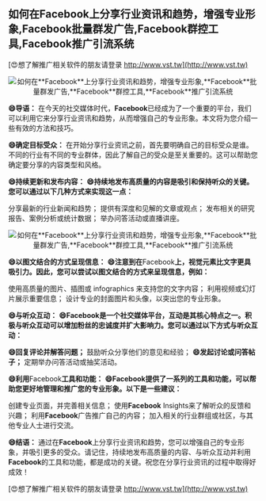 ## **如何在**Facebook**上分享行业资讯和趋势，增强专业形象,**Facebook**批量群发广告,**Facebook**群控工具,**Facebook**推广引流系统**

[😍想了解推广相关软件的朋友请登录 http://www.vst.tw](http://www.vst.tw)

 <center><img src="https://vst.tw/MP4/tuiguang/png/7.png" alt="如何在**Facebook**上分享行业资讯和趋势，增强专业形象,**Facebook**批量群发广告,**Facebook**群控工具,**Facebook**推广引流系统"></center>

**😄导语：**
在今天的社交媒体时代，**Facebook**已经成为了一个重要的平台，我们可以利用它来分享行业资讯和趋势，从而增强自己的专业形象。本文将为您介绍一些有效的方法和技巧。

**😄确定目标受众：**
在开始分享行业资讯之前，首先要明确自己的目标受众是谁。不同的行业有不同的专业群体，因此了解自己的受众是至关重要的。这可以帮助您确定要分享的内容类型和风格。

**😄持续更新和发布内容：**
**😄持续地发布高质量的内容是吸引和保持听众的关键。您可以通过以下几种方式来实现这一点：**

分享最新的行业新闻和趋势；
提供有深度和见解的文章或观点；
发布相关的研究报告、案例分析或统计数据；
举办问答活动或直播讲座。

 <center><img src="https://vst.tw/MP4/tuiguang/png/7.png" alt="如何在**Facebook**上分享行业资讯和趋势，增强专业形象,**Facebook**批量群发广告,**Facebook**群控工具,**Facebook**推广引流系统"></center>

**😄以图文结合的方式呈现信息：**
**😄注意到在**Facebook**上，视觉元素比文字更具吸引力。因此，您可以尝试以图文结合的方式来呈现信息，例如：**

使用高质量的图片、插图或 infographics 来支持您的文字内容；
利用视频或幻灯片展示重要信息；
设计专业的封面图片和头像，以突出您的专业形象。

**😄与听众互动：**
**😄**Facebook**是一个社交媒体平台，互动是其核心特点之一。积极与听众互动可以增加粉丝的忠诚度并扩大影响力。您可以通过以下方式与听众互动：**

**😄回复评论并解答问题；**
鼓励听众分享他们的意见和经验；
**😄发起讨论或问答帖子；**
定期举办问答活动或抽奖活动。

**😄利用**Facebook**工具和功能：**
**😄**Facebook**提供了一系列的工具和功能，可以帮助您更好地管理和推广您的专业形象。以下是一些建议：**

创建专业页面，并完善相关信息；
使用**Facebook** Insights来了解听众的反馈和兴趣；
利用**Facebook**广告推广自己的内容；
加入相关的行业群组或社区，与其他专业人士进行交流。

**😄结语：**
通过在**Facebook**上分享行业资讯和趋势，您可以增强自己的专业形象，并吸引更多的受众。请记住，持续地发布高质量的内容、与听众互动并利用**Facebook**的工具和功能，都是成功的关键。祝您在分享行业资讯的过程中取得好成效！

[😍想了解推广相关软件的朋友请登录 http://www.vst.tw](http://www.vst.tw)



